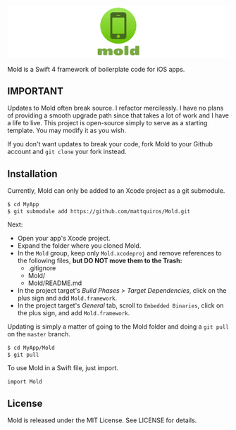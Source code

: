![Mold](mold-banner.png)

Mold is a Swift 4 framework of boilerplate code for iOS apps.

## IMPORTANT

Updates to Mold often break source. I refactor mercilessly. I have no plans of providing a smooth upgrade path since that takes a lot of work and I have a life to live. This project is open-source simply to serve as a starting template. You may modify it as you wish.

If you don't want updates to break your code, fork Mold to your Github account and `git clone` your fork instead.

## Installation

Currently, Mold can only be added to an Xcode project as a git submodule.

```
$ cd MyApp
$ git submodule add https://github.com/mattquiros/Mold.git
```

Next:

* Open your app's Xcode project.
* Expand the folder where you cloned Mold.
* In the `Mold` group, keep only `Mold.xcodeproj` and remove references to the following files, **but DO NOT move them to the Trash:**
    * .gitignore
    * Mold/
    * Mold/README.md
* In the project target's *Build Phases > Target Dependencies*, click on the plus sign and add `Mold.framework`.
* In the project target's *General* tab, scroll to `Embedded Binaries`, click on the plus sign, and add `Mold.framework`.

Updating is simply a matter of going to the Mold folder and doing a `git pull` on the `master` branch.

```
$ cd MyApp/Mold
$ git pull
```

To use Mold in a Swift file, just import.

```
import Mold
```

## License

Mold is released under the MIT License. See LICENSE for details.
